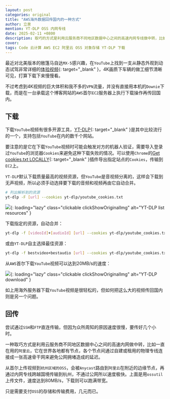 ```yaml
---
layout: post
categories: original
title: "AWS海外数据回传国内的一种方式"
author: 立泉
mention: YT-DLP OSS 内网专线
date: 2025-02-11 +0800
description: 取巧的方式是利用云服务商不同地区数据中心之间的高速内网专线做中转，比如阿里云在世界各地都有边缘节点。从首尔上传视频到杭州区域的OSS，会连接到附近的边缘节点通过内网跨越国境传输到杭州，不是通过拥堵的公网所以速度极快。
cover: 
tags: Code 云计算 AWS EC2 阿里云 OSS 对象存储 YT-DLP 下载
---
```


最近对北美版本的敞篷马自达`MX-5`感兴趣，在`YouTube`上找到一支从静态外观到动态试驾非常详细的[体验视频](https://www.youtube.com/watch?v=2rR_SK7yjhk){: target="_blank" }，4K画质下车辆的做工细节清晰可见，打算下载下来慢慢看。

不过考虑到4K视频的巨大体积和我不多的`VPN`流量，并没有直接用本机的`Downie`下载，而是在一台承载这个博客网站的`AWS`首尔`EC2`服务器上执行下载操作再传回国内。

## 下载

下载`YouTube`视频有很多开源工具，[YT-DLP](https://github.com/yt-dlp/yt-dlp){: target="_blank" }是其中比较流行的一个，支持包括`YouTube`在内的数千个网站。

要注意的是它在下载`YouTube`视频时可能会触发对方的机器人验证，需要导入登录过`YouTube`的浏览器`Cookies`来避免这种下载失败的情况。可以使用`Chrome`的[Get cookies.txt LOCALLY](https://chromewebstore.google.com/detail/get-cookiestxt-locally/cclelndahbckbenkjhflpdbgdldlbecc){: target="_blank" }插件导出指定站点的`Cookies`，传输到`EC2`上。

`YT-DLP`默认下载质量最高的视频资源，但`YouTube`是音视频分离的，这样会下载到无声视频，所以必须手动选择要下载的音频和视频再由它自动合并。

```sh
# 列出解析到的资源
yt-dlp -F [url] --cookies yt-dlp/youtube_cookies.txt
```

![](https://apqx.oss-cn-hangzhou.aliyuncs.com/blog/original/20250211/yt_dlp_01_thumb.webp){: loading="lazy" class="clickable clickShowOriginalImg" alt="YT-DLP list resources" }

下载指定的资源，自动合并：

```sh
yt-dlp -f [videoId]+[audioId] [url] --cookies yt-dlp/youtube_cookies.txt
```

或由`YT-DLP`自主选择最佳资源：

```sh
yt-dlp -f bestvideo+bestaudio [url] --cookies yt-dlp/youtube_cookies.txt
```

从`AWS`首尔下载`YouTube`视频可以达到20MB/s的速度：

![](https://apqx.oss-cn-hangzhou.aliyuncs.com/blog/original/20250211/yt_dlp_02_thumb.webp){: loading="lazy" class="clickable clickShowOriginalImg" alt="YT-DLP download" }

如上用海外服务器下载`YouTube`视频是很轻松的，但如何把这么大的视频传回国内则是另一个问题。

## 回传

尝试通过`SSH`和`FTP`直连传输，但因为众所周知的原因速度很慢，要传好几个小时。

一种取巧方式是利用云服务商不同地区数据中心之间的高速内网做中转，比如一直在用的`阿里云`，它在世界各地都有节点，各个节点间通过自建或租用的物理专线连接成一张高速骨干网来避免公网拥堵造成的延迟。

从首尔上传视频到`杭州区域的OSS`，会被`Anycast`路由到`阿里云`在附近的边缘节点，再通过内网专线跨越国境传输到杭州，不通过公网所以速度极快。上面是用`ossutil`上传文件，速度达到80MB/s，下载则可以跑满带宽。

只是需要支付`OSS`的存储和传输费用，几元而已。

